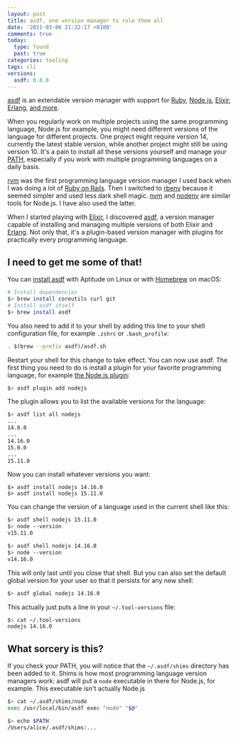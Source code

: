 ```yaml
---
layout: post
title: asdf, one version manager to rule them all
date: '2021-03-06 21:32:17 +0100'
comments: true
today:
  type: found
  past: true
categories: tooling
tags: cli
versions:
  asdf: 0.8.0
---
```


[asdf][asdf] is an extendable version manager with support for [Ruby][ruby],
[Node.js][node], [Elixir][elixir], [Erlang][erlang], [and more][asdf-plugins].

When you regularly work on multiple projects using the same programming
language, Node.js for example, you might need different versions of the language
for different projects. One project might require version 14, currently the
latest stable version, while another project might still be using version 10.
It's a pain to install all these versions yourself and manage your [PATH][path],
especially if you work with multiple programming languages on a daily basis.

<!-- more -->

[rvm][rvm] was the first programming language version manager I used back when I
was doing a lot of [Ruby on Rails][rails]. Then I switched to [rbenv][rbenv]
because it seemed simpler and used less dark shell magic. [nvm][nvm] and
[nodenv][nodenv] are similar tools for Node.js. I have also used the latter.

When I started playing with [Elixir][elixir], I discovered [asdf][asdf], a
version manager capable of installing and managing multiple versions of both
Elixir and [Erlang][erlang]. Not only that, it's a plugin-based version manager
with plugins for practically every programming language.

## I need to get me some of that!

You can [install asdf][asdf-install] with Aptitude on Linux or with
[Homebrew][brew] on macOS:

```bash
# Install dependencies
$> brew install coreutils curl git
# Install asdf itself
$> brew install asdf
```

You also need to add it to your shell by adding this line to your shell
configuration file, for example `.zshrc` or `.bash_profile`:

```bash
. $(brew --prefix asdf)/asdf.sh
```

Restart your shell for this change to take effect. You can now use asdf. The
first thing you need to do is install a plugin for your favorite programming
language, for example [the Node.js plugin][asdf-nodejs]:

```bash
$> asdf plugin add nodejs
```

The plugin allows you to list the available versions for the language:

```bash
$> asdf list all nodejs
...
14.0.0
...
14.16.0
15.0.0
...
15.11.0
```

Now you can install whatever versions you want:

```
$> asdf install nodejs 14.16.0
$> asdf install nodejs 15.11.0
```

You can change the version of a language used in the current shell like this:

```bash
$> asdf shell nodejs 15.11.0
$> node --version
v15.11.0

$> asdf shell nodejs 14.16.0
$> node --version
v14.16.0
```

This will only last until you close that shell. But you can also set the default
global version for your user so that it persists for any new shell:

```bash
$> asdf global nodejs 14.16.0
```

This actually just puts a line in your `~/.tool-versions` file:

```bash
$> cat ~/.tool-versions
nodejs 14.16.0
```

## What sorcery is this?

If you check your PATH, you
will notice that the `~/.asdf/shims` directory has been added to it. Shims is
how most programming language version managers work: asdf will put a `node` executable
in there for Node.js, for example. This executable isn't actually Node.js

```bash
$> cat ~/.asdf/shims/node
exec /usr/local/bin/asdf exec "node" "$@"
```

```bash
$> echo $PATH
/Users/alice/.asdf/shims:...
```

[asdf]: https://asdf-vm.com
[asdf-install]: https://asdf-vm.com/#/core-manage-asdf
[asdf-nodejs]: https://github.com/asdf-vm/asdf-nodejs
[asdf-plugins]: https://asdf-vm.com/#/plugins-all?id=plugin-list
[brew]: https://brew.sh
[elixir]: https://elixir-lang.org
[erlang]: https://www.erlang.org
[node]: https://nodejs.org
[nodenv]: https://github.com/nodenv/nodenv
[nvm]: https://github.com/nvm-sh/nvm
[path]: https://en.wikipedia.org/wiki/PATH_(variable)
[rails]: https://rubyonrails.org
[rbenv]: https://github.com/rbenv/rbenv
[ruby]: https://www.ruby-lang.org
[rvm]: https://rvm.io
